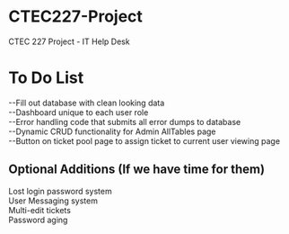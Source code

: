 CTEC227-Project
===============

CTEC 227 Project - IT Help Desk

To Do List
==========
--Fill out database with clean looking data  
--Dashboard unique to each user role  
--Error handling code that submits all error dumps to database  
--Dynamic CRUD functionality for Admin AllTables page  
--Button on ticket pool page to assign ticket to current user viewing page  
  
Optional Additions (If we have time for them)
---
Lost login password system  
User Messaging system  
Multi-edit tickets  
Password aging  
